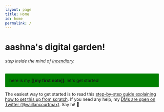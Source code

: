 ```yaml
---
layout: page
title: Home
id: home
permalink: /
---
```


# aashna's digital garden!
###### step inside the mind of [incendiary](https://incendiary.wordpress.com).

<p style="padding: 1em 1em; background: green; border-radius: 2px;">
  here is my <span style="font-weight: bold">[[my first note]]</span>. let's get started!
</p>


The easiest way to get started is to read this [step-by-step guide explaining how to set this up from scratch](https://maximevaillancourt.com/blog/setting-up-your-own-digital-garden-with-jekyll). If you need any help, my [DMs are open on Twitter (@vaillancourtmax)](https://twitter.com/vaillancourtmax). Say hi! 👋

<style>
  .wrapper {
    max-width: 46em;
  }
</style>
